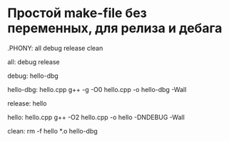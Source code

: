 # Простой make-file без переменных, для релиза и дебага

.PHONY: all debug release clean

all: debug release

debug: hello-dbg

hello-dbg: hello.cpp
	g++ -g -O0 hello.cpp -o hello-dbg -Wall

release: hello

hello: hello.cpp
	g++ -O2 hello.cpp -o hello -DNDEBUG -Wall

clean:
	rm -f hello *.o hello-dbg
